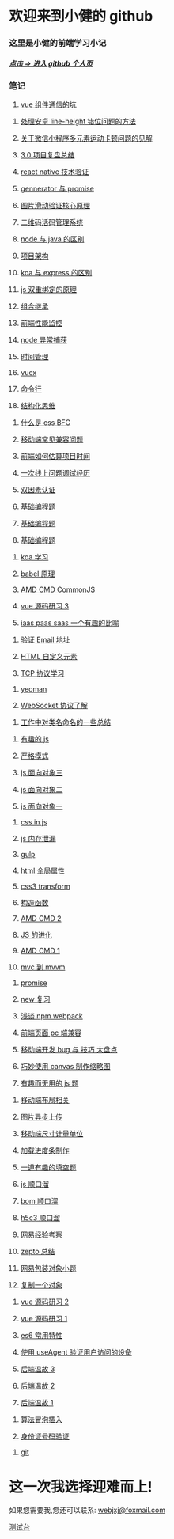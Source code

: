 <!--
 * @Description:
 * @Author: 靳小健
 * @Email: jinxiaojian@youxin.com
 * @LastEditors: 靳小健
 * @Date: 2015-01-31 14:39:32
 * @LastEditTime: 2019-03-05 16:18:47
 -->

# 欢迎来到小健的 github

### 这里是小健的前端学习小记

##### [点击 => 进入 github 个人页](https://github.com/jxj322991)

### 笔记

1.  [vue 组件通信的坑](2018/10/z15.md)

1)  [处理安卓 line-height 错位问题的方法](2018/08/z9.md)

1)  [关于微信小程序多元素运动卡顿问题的见解](2018/08/z8.md)

1)  [3.0 项目复盘总结](2018/07/z7.md)

1)  [react native 技术验证](https://github.com/jxj322991/react_native_study2)

1)  [gennerator 与 promise](2018/03/02.md)

1)  [图片滑动验证核心原理](https://github.com/jxj322991/verify_user)

1)  [二维码活码管理系统](https://github.com/jxj322991/2code)

1)  [node 与 java 的区别](2018/01/25.md)

1)  [项目架构](2018/01/23.md)

1)  [koa 与 express 的区别](2018/01/22.md)

1)  [js 双重绑定的原理](2018/01/21.md)

1)  [组合继承](2018/01/19.md)

1)  [前端性能监控](2018/01/16.md)

1)  [node 异常捕获](2018/01/01.md)

1)  [时间管理](2018/12/z19.md)

1)  [vuex](2018/12/z20.md)

1)  [命令行](2018/12/z21.md)

1)  [结构化思维](2018/12/z18.md)

1.  [什么是 css BFC](2017/12/06.md)

1.  [移动端常见兼容问题](2017/12/04.md)

1.  [前端如何估算项目时间](2017/11/21.md)

1.  [一次线上问题调试经历](2017/11/20.md)

1.  [双因素认证](2017/11/07.md)

1.  [基础编程题](2017/09/0924.md)

1.  [基础编程题](2017/09/0922.md)

1.  [基础编程题](2017/09/0909.md)

1)  [koa 学习](2017/08/0821.md)

1)  [babel 原理](2017/08/0810.md)

1)  [AMD CMD CommonJS](2017/08/0809.md)

1)  [vue 源码研习 3](2017/08/vue03)

1)  [iaas paas saas 一个有趣的比喻](2017/07/0725.md)

1.  [验证 Email 地址](2017/06/0625.md)

1.  [HTML 自定义元素](2017/06/0622.md)

1.  [TCP 协议学习](2017/06/0614.md)

1)  [yeoman](2017/06/0601.md)

1)  [WebSocket 协议了解](2017/05/0526.md)

1.  [工作中对类名命名的一些总结](2017/05/0523.md)

1)  [有趣的 js](2017/04/0429.md)

1)  [严格模式](2017/04/0430.md)

1)  [ js 面向对象三 ](2017/04/0428.md)

1)  [ js 面向对象二 ](2017/04/0427.md)

1)  [ js 面向对象一 ](2017/04/0426.md)

1.  [ css in js ](2017/04/0424.md)

1.  [ js 内存泄漏 ](2017/04/0423.md)

1.  [ gulp ](2017/04/0422.md)

1.  [html 全局属性](2017/04/0420.md)

1.  [css3 transform](2017/04/0419.md)

1.  [构造函数](2017/04/0418.md)

1.  [AMD CMD 2](2017/04/0414.md)

1.  [JS 的进化](2017/04/0413.md)

1.  [AMD CMD 1](2017/04/0412.md)

1.  [mvc 到 mvvm](2017/04/0410.md)

1)  [promise](2017/04/0404.md)

1)  [new 复习](2017/04/0403.md)

1)  [浅谈 npm webpack](2017/04/0402.md)

1)  [前端页面 pc 端兼容](2017/04/0401.md)

1)  [移动端开发 bug 与 技巧 大盘点](2017/03/29.md)

1)  [巧妙使用 canvas 制作缩略图](2017/03/27.md)

1)  [有趣而无用的 js 题](2017/03/26.md)

1.  [移动端布局相关](2017/03/21.md)

1.  [图片异步上传](2017/03/20.md)

1.  [移动端尺寸计量单位](2017/03/19.md)

1.  [加载进度条制作](2017/03/18.md)

1.  [一道有趣的填空题](2017/03/17.md)

1.  [js 顺口溜](2017/03/16.md)

1.  [bom 顺口溜](2017/03/15.md)

1.  [h5c3 顺口溜](2017/03/14.md)

1.  [网易经验考察](2017/03/zj0307.md)

1.  [zepto 总结](2017/03/zj0306.md)

1.  [网易包装对象小题](2017/03/zj0305.md)

1.  [复制一个对象](2017/03/zj0303.md)

1)  [vue 源码研习 2](2017/02/vue02)

1)  [vue 源码研习 1](2017/02/vue01)

1)  [es6 常用特性](2017/02/es6.md)

1)  [使用 useAgent 验证用户访问的设备](2017/02/zk0225.md)

1)  [后端温故 3](2017/02/zk0203.md)

1)  [后端温故 2](2017/02/zk0202.md)

1)  [后端温故 1](2017/02/zk0201.md)

1.  [算法冒泡插入](2017/01/zl0102.md)

1.  [身份证号码验证](2017/01/zl0104.md)

1)  [ git ](2018/04/09.md)

# 这一次我选择迎难而上!

如果您需要我,您还可以联系: webjxj@foxmail.com

[测试台](test/index.html)

 <!-- 1. [好友助力活动:经验](2018/06/z5.md) -->

<!-- 1. [vue 常见的技术栈](2017/08/0822.md) -->

<!-- 1. [ rem 计算的相关经验 ](2018/04/18.md) -->

<!-- [知识汇总](https://jxj322991.github.io/siwei/) -->

<!-- ![凤凰](img/fenhuan.jpg) -->
